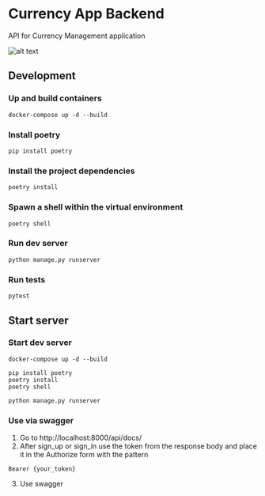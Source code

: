 # Currency App Backend

API for Currency Management application

![alt text](https://img.shields.io/badge/python-3.10.9-green)

## Development

### Up and build containers
```shell
docker-compose up -d --build
```

### Install poetry
```shell
pip install poetry
```
 
### Install the project dependencies
```shell
poetry install
```

### Spawn a shell within the virtual environment
```shell
poetry shell
```

### Run dev server
```shell
python manage.py runserver
```

### Run tests
```shell
pytest
```

## Start server

### Start dev server
```shell
docker-compose up -d --build

pip install poetry
poetry install
poetry shell

python manage.py runserver
```

### Use via swagger

1. Go to http://localhost:8000/api/docs/
2. After sign_up or sign_in use the token from the response body and place it in the Authorize form with the pattern 

```
Bearer {your_token}
```

3. Use swagger


